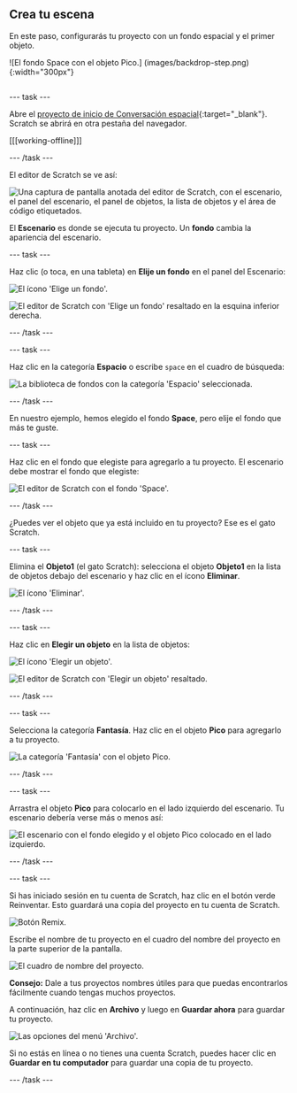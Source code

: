 ## Crea tu escena

<div style="display: flex; flex-wrap: wrap">
<div style="flex-basis: 200px; flex-grow: 1; margin-right: 15px;">
En este paso, configurarás tu proyecto con un fondo espacial y el primer objeto. 
</div>
<div>

![El fondo Space con el objeto Pico.] (images/backdrop-step.png) {:width="300px"}

</div>
</div>

--- task ---

Abre el [proyecto de inicio de Conversación espacial](https://scratch.mit.edu/projects/582213331/editor){:target="_blank"}. Scratch se abrirá en otra pestaña del navegador.

[[[working-offline]]]

--- /task ---

El editor de Scratch se ve así:

![Una captura de pantalla anotada del editor de Scratch, con el escenario, el panel del escenario, el panel de objetos, la lista de objetos y el área de código etiquetados.](images/scratch-interface.png)

El **Escenario** es donde se ejecuta tu proyecto. Un **fondo** cambia la apariencia del escenario.

--- task ---

Haz clic (o toca, en una tableta) en **Elije un fondo** en el panel del Escenario:

![El ícono 'Elige un fondo'.](images/backdrop-button.png)

![El editor de Scratch con 'Elige un fondo' resaltado en la esquina inferior derecha.](images/choose-a-backdrop.png)

--- /task ---

--- task ---

Haz clic en la categoría **Espacio** o escribe `space` en el cuadro de búsqueda:

![La biblioteca de fondos con la categoría 'Espacio' seleccionada.](images/space-backdrops.png)

--- /task ---

En nuestro ejemplo, hemos elegido el fondo **Space**, pero elije el fondo que más te guste.

--- task ---

Haz clic en el fondo que elegiste para agregarlo a tu proyecto. El escenario debe mostrar el fondo que elegiste:

![El editor de Scratch con el fondo 'Space'.](images/inserted-backdrop.png)

--- /task ---

¿Puedes ver el objeto que ya está incluido en tu proyecto? Ese es el gato Scratch.

--- task ---

Elimina el **Objeto1** (el gato Scratch): selecciona el objeto **Objeto1** en la lista de objetos debajo del escenario y haz clic en el ícono **Eliminar**.

![El ícono 'Eliminar'.](images/delete-sprite.png)

--- /task ---

--- task ---

Haz clic en **Elegir un objeto** en la lista de objetos:

![El ícono 'Elegir un objeto'.](images/sprite-button.png)

![El editor de Scratch con 'Elegir un objeto' resaltado.](images/choose-a-sprite.png)

--- /task ---

--- task ---

Selecciona la categoría **Fantasía**. Haz clic en el objeto **Pico** para agregarlo a tu proyecto.

![La categoría 'Fantasía' con el objeto Pico.](images/fantasy-pico.png)

--- /task ---

--- task ---

Arrastra el objeto **Pico** para colocarlo en el lado izquierdo del escenario. Tu escenario debería verse más o menos así:

![El escenario con el fondo elegido y el objeto Pico colocado en el lado izquierdo.](images/pico-on-stage.png)

--- /task ---

--- task ---

Si has iniciado sesión en tu cuenta de Scratch, haz clic en el botón verde Reinventar. Esto guardará una copia del proyecto en tu cuenta de Scratch.

![Botón Remix.](images/remix-button.png)

Escribe el nombre de tu proyecto en el cuadro del nombre del proyecto en la parte superior de la pantalla.

![El cuadro de nombre del proyecto.](images/project-name.png)

**Consejo:** Dale a tus proyectos nombres útiles para que puedas encontrarlos fácilmente cuando tengas muchos proyectos.

A continuación, haz clic en **Archivo** y luego en **Guardar ahora** para guardar tu proyecto.

![Las opciones del menú 'Archivo'.](images/file-menu.png)

Si no estás en línea o no tienes una cuenta Scratch, puedes hacer clic en **Guardar en tu computador** para guardar una copia de tu proyecto.

--- /task ---

